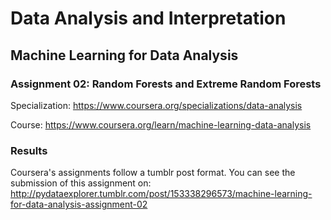 # Data Analysis and Interpretation

## Machine Learning for Data Analysis

### Assignment 02: Random Forests and Extreme Random Forests

Specialization: https://www.coursera.org/specializations/data-analysis

Course: https://www.coursera.org/learn/machine-learning-data-analysis

### Results

Coursera's assignments follow a tumblr post format. You can see the submission of this assignment on:
http://pydataexplorer.tumblr.com/post/153338296573/machine-learning-for-data-analysis-assignment-02
